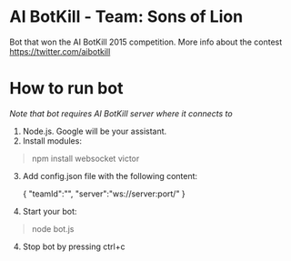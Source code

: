 # AI BotKill - Team: Sons of Lion
Bot that won the AI BotKill 2015 competition. More info about the contest https://twitter.com/aibotkill

# How to run bot
_Note that bot requires AI BotKill server where it connects to_

1. Node.js. Google will be your assistant.
2. Install modules:

  > npm install websocket victor

3. Add config.json file with the following content:

	{
		"teamId":"<your team GUID>",
		"server":"ws://server:port/"
	}
	
3. Start your bot:

  > node bot.js

4. Stop bot by pressing ctrl+c
